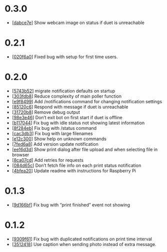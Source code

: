 # 0.3.0

* [[dabce7e](../../commit/dabce7e)] Show webcam image on status if duet is unreachable

# 0.2.1

* [[020f6a0](../../commit/020f6a0)] Fixed bug with setup for first time users.

# 0.2.0

* [[5743b52](../../commit/5743b52)] migrate notification defaults on startup
* [[303fdb8](../../commit/303fdb8)] Reduce complexity of main poller function
* [[e9f8499](../../commit/e9f8499)] Add /notifications command for changing notification settings
* [[85120c6](../../commit/85120c6)] Respond with message if duet is unreachable
* [[31720b8](../../commit/31720b8)] Remove debug output
* [[98e3e46](../../commit/98e3e46)] Don’t exit bot on first start if duet is offline
* [[b117044](../../commit/b117044)] Fix bug with idle status not showing latest information
* [[8f284eb](../../commit/8f284eb)] Fix bug with /status command
* [[cac3db3](../../commit/cac3db3)] Fix bug with large filenames
* [[e12c300](../../commit/e12c300)] Show help on unknown commands
* [[7fed6a8](../../commit/7fed6a8)] Add version update notification
* [[ee16d3d](../../commit/ee16d3d)] Show print dialog after file upload and when selecting file in browser
* [[8ca07cd](../../commit/8ca07cd)] Add retries for requests
* [[084d65c](../../commit/084d65c)] Don’t fetch file info on each print status notification
* [[4bfea20](../../commit/4bfea20)] Update readme with instructions for Raspberry Pi

# 0.1.3

* [[9d166bf](../../commit/9d166bf)] Fix bug with “print finished” event not showing

# 0.1.2

* [[9309f61](../../commit/9309f61)] Fix bug with duplicated notifications on print time interval
* [[3512418](../../commit/3512418)] Use caption when sending photo instead of extra message.
